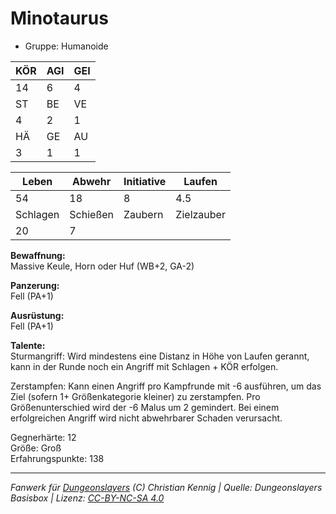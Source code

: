 # Minotaurus  
- Gruppe: Humanoide  

| KÖR | AGI | GEI |  
| --- | --- | --- |  
| 14  | 6   | 4   |
| ST  | BE  | VE  |  
| 4   | 2   | 1   |
| HÄ  | GE  | AU  |  
| 3   | 1   | 1   |


| Leben    | Abwehr   | Initiative | Laufen     |
| -------- | -------- | ---------- | ---------- |
| 54       | 18       | 8          | 4.5        |
| Schlagen | Schießen | Zaubern    | Zielzauber |
| 20       | 7        |            |            |

**Bewaffnung:**  
Massive Keule, Horn oder Huf (WB+2, GA-2)

**Panzerung:**  
Fell (PA+1)

**Ausrüstung:**  
Fell (PA+1)

**Talente:**  
Sturmangriff: Wird mindestens eine Distanz in Höhe von Laufen gerannt, kann in der Runde noch ein Angriff mit Schlagen + KÖR erfolgen. 

Zerstampfen: Kann einen Angriff pro Kampfrunde mit -6 ausführen, um das Ziel (sofern 1+ Größenkategorie kleiner) zu zerstampfen. Pro Größenunterschied wird der -6 Malus um 2 gemindert. Bei einem erfolgreichen Angriff wird nicht abwehrbarer Schaden verursacht. 


Gegnerhärte: 12  
Größe: Groß  
Erfahrungspunkte: 138  



___
*Fanwerk für [Dungeonslayers](https://www.dungeonslayers.net/) (C) Christian Kennig | Quelle: Dungeonslayers Basisbox | Lizenz: [CC-BY-NC-SA 4.0](https://creativecommons.org/licenses/by-nc-sa/4.0/deed.de)*